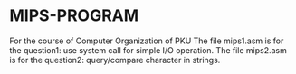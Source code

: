 # MIPS-PROGRAM
For the course of Computer Organization of PKU
The file mips1.asm is for the question1: use system call for simple I/O operation.
The file mips2.asm is for the question2: query/compare character in strings.
